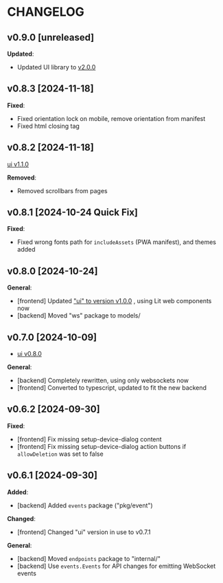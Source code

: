 # CHANGELOG

## v0.9.0 [unreleased]

**Updated**:

- Updated UI library to [v2.0.0](https://github.com/knackwurstking/ui/tree/dev?tab=readme-ov-file)

## v0.8.3 [2024-11-18]

**Fixed**:

- Fixed orientation lock on mobile, remove orientation from manifest
- Fixed html closing tag

## v0.8.2 [2024-11-18]

[ui v1.1.0](https://github.com/knackwurstking/ui)

**Removed**:

- Removed scrollbars from pages

## v0.8.1 [2024-10-24 Quick Fix]

**Fixed**:

- Fixed wrong fonts path for `includeAssets` (PWA manifest), and themes added

## v0.8.0 [2024-10-24]

**General**:

- [frontend] Updated
  ["ui" to version v1.0.0](https://github.com/knackwurstking/ui)
  , using Lit web components now
- [backend] Moved "ws" package to models/

## v0.7.0 [2024-10-09]

- [ui v0.8.0](https://github.com/knackwurstking/ui)

**General**:

- [backend] Completely rewritten, using only websockets now
- [frontend] Converted to typescript, updated to fit the new backend

## v0.6.2 [2024-09-30]

**Fixed**:

- [frontend] Fix missing setup-device-dialog content
- [frontend] Fix missing setup-device-dialog action buttons if
  `allowDeletion` was set to false

## v0.6.1 [2024-09-30]

**Added**:

- [backend] Added `events` package ("pkg/event")

**Changed**:

- [frontend] Changed "ui" version in use to v0.7.1

**General**:

- [backend] Moved `endpoints` package to "internal/"
- [backend] Use `events.Events` for API changes for emitting WebSocket events
